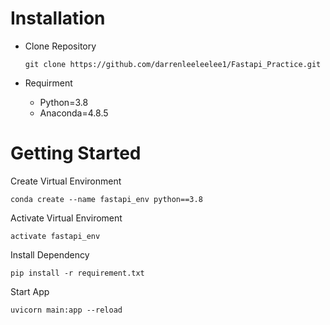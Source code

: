 # Installation
- Clone Repository

  ```git clone https://github.com/darrenleeleelee1/Fastapi_Practice.git ```
- Requirment
  - Python=3.8
  - Anaconda=4.8.5
# Getting Started
Create Virtual Environment
  
  ```conda create --name fastapi_env python==3.8```

Activate Virtual Enviroment
  
  ```activate fastapi_env```

Install Dependency
  
  ```pip install -r requirement.txt ```

Start App
  
  ```uvicorn main:app --reload```
